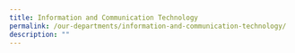 ```yaml
---
title: Information and Communication Technology
permalink: /our-departments/information-and-communication-technology/
description: ""
---
```

